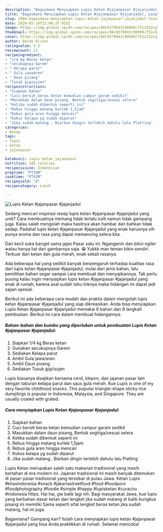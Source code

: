 ```yaml
---
description: "Bagaimana Menyiapkan Lupis Ketan #jajanpasar #jajanjadul, Lezat Sekali"
title: "Bagaimana Menyiapkan Lupis Ketan #jajanpasar #jajanjadul, Lezat Sekali"
slug: 2994-bagaimana-menyiapkan-lupis-ketan-jajanpasar-jajanjadul-lezat-sekali
date: 2020-05-18T22:09:27.916Z
image: https://img-global.cpcdn.com/recipes/88c9379943c90999/751x532cq70/lupis-ketan-jajanpasar-jajanjadul-foto-resep-utama.jpg
thumbnail: https://img-global.cpcdn.com/recipes/88c9379943c90999/751x532cq70/lupis-ketan-jajanpasar-jajanjadul-foto-resep-utama.jpg
cover: https://img-global.cpcdn.com/recipes/88c9379943c90999/751x532cq70/lupis-ketan-jajanpasar-jajanjadul-foto-resep-utama.jpg
author: Derek Oliver
ratingvalue: 3.2
reviewcount: 13
recipeingredient:
- "1/4 kg Beras ketan"
- "secukupnya Garem"
- " Kelapa parut"
- " Gula jawaaren"
- " Daun pisang"
- "Tusuk gigisujen"
recipeinstructions:
- "Siapkan bahan"
- "Cuci bersih beras ketan kemudian campur garam sedikit"
- "Masukkan dalam daun pisang, Bentuk segitiga/sesuai selera"
- "Ketika sudah dibentuk seperti ini"
- "Rebus hingga matang kurleb 1,5jam"
- "Rebus gula aren hingga mencair"
- "Kukus kelapa yg sudah diparut"
- "Jika sudah matang.. Biarkan dingin terlebih dahulu lalu Platting"
categories:
- Resep
tags:
- lupis
- ketan
- jajanpasar

katakunci: lupis ketan jajanpasar 
nutrition: 105 calories
recipecuisine: Indonesian
preptime: "PT24M"
cooktime: "PT42M"
recipeyield: "4"
recipecategory: Lunch

---
```



![Lupis Ketan #jajanpasar #jajanjadul](https://img-global.cpcdn.com/recipes/88c9379943c90999/751x532cq70/lupis-ketan-jajanpasar-jajanjadul-foto-resep-utama.jpg)

Sedang mencari inspirasi resep lupis ketan #jajanpasar #jajanjadul yang unik? Cara membuatnya memang tidak terlalu sulit namun tidak gampang juga. Kalau salah mengolah maka hasilnya akan hambar dan bahkan tidak sedap. Padahal lupis ketan #jajanpasar #jajanjadul yang enak harusnya sih punya aroma dan rasa yang dapat memancing selera kita.

Dari kecil suka banget sama jajan Pasar satu ini. Ngangenin dan bikin ngiler walau hanya liat dari gambarnya saja. 😁 Yukkk man teman bikin sendiri. Terbuar dari ketan dan gula merah, enak sekali rasanya.

Ada beberapa hal yang sedikit banyak berpengaruh terhadap kualitas rasa dari lupis ketan #jajanpasar #jajanjadul, mulai dari jenis bahan, lalu pemilihan bahan segar sampai cara membuat dan menyajikannya. Tak perlu pusing kalau ingin menyiapkan lupis ketan #jajanpasar #jajanjadul yang enak di rumah, karena asal sudah tahu triknya maka hidangan ini dapat jadi sajian spesial.


Berikut ini ada beberapa cara mudah dan praktis dalam mengolah lupis ketan #jajanpasar #jajanjadul yang siap dikreasikan. Anda bisa menyiapkan Lupis Ketan #jajanpasar #jajanjadul memakai 6 bahan dan 8 langkah pembuatan. Berikut ini cara dalam membuat hidangannya.

<!--inarticleads1-->

##### Bahan-bahan dan bumbu yang diperlukan untuk pembuatan Lupis Ketan #jajanpasar #jajanjadul:

1. Siapkan 1/4 kg Beras ketan
1. Gunakan secukupnya Garem
1. Sediakan  Kelapa parut
1. Ambil  Gula jawa/aren
1. Ambil  Daun pisang
1. Sediakan Tusuk gigi/sujen


Lupis biasanya disajikan bersama cenil, klepon, dan jajanan pasar lain dengan taburan kelapa parut dan saus gula merah. Kue Lupis is one of my very favorite childhood snacks. This popular triangle-shape sticky rice dumplings is popular in Indonesia, Malaysia, and Singapore. They are usually coated with grated. 

<!--inarticleads2-->

##### Cara menyiapkan Lupis Ketan #jajanpasar #jajanjadul:

1. Siapkan bahan
1. Cuci bersih beras ketan kemudian campur garam sedikit
1. Masukkan dalam daun pisang, Bentuk segitiga/sesuai selera
1. Ketika sudah dibentuk seperti ini
1. Rebus hingga matang kurleb 1,5jam
1. Rebus gula aren hingga mencair
1. Kukus kelapa yg sudah diparut
1. Jika sudah matang.. Biarkan dingin terlebih dahulu lalu Platting


Lupis Ketan merupakan salah satu makanan tradisional yang masih bertahan di era modern ini. Jajanan tradisional ini masih banyak ditemukan di pasar-pasar tradisional yang tersebar di pulau Jawa. Ketan Lupis #khasindonesia #snack #jakartastreetfood #food #foodporn #foodphotography #foodie #simple #happy #lupisketan #curaciru #indonesia https. Hai hai, gw balik lagi nih. Bagi masyarakat Jawa, kue lupis yang berbahan dasar ketan dan lengket jika sudah matang di balik bungkus pisang ini memiliki Sama seperti sifat lengket beras ketan jika sudah matang, hal ini juga. 

Bagaimana? Gampang kan? Itulah cara menyiapkan lupis ketan #jajanpasar #jajanjadul yang bisa Anda praktikkan di rumah. Selamat mencoba!
